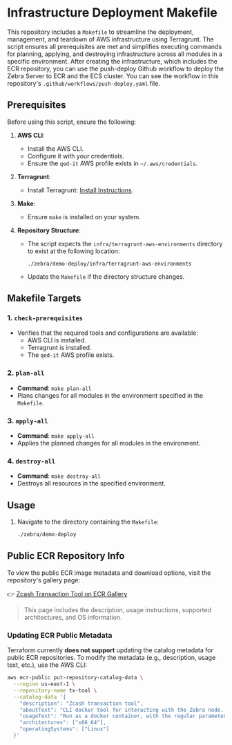 # Infrastructure Deployment Makefile

This repository includes a `Makefile` to streamline the deployment, management, and teardown of AWS infrastructure using Terragrunt. The script ensures all prerequisites are met and simplifies executing commands for planning, applying, and destroying infrastructure across all modules in a specific environment.
After creating the infrastructure, which includes the ECR repository, you can use the push-deploy Github workflow to deploy the Zebra Server to ECR and the ECS cluster.
You can see the workflow in this repository's `.github/workflows/push-deploy.yaml` file.

## Prerequisites

Before using this script, ensure the following:

1. **AWS CLI**:
   - Install the AWS CLI.
   - Configure it with your credentials.
   - Ensure the `qed-it` AWS profile exists in `~/.aws/credentials`.

2. **Terragrunt**:
   - Install Terragrunt: [Install Instructions](https://terragrunt.gruntwork.io/docs/getting-started/install/).

3. **Make**:
   - Ensure `make` is installed on your system.

4. **Repository Structure**:
   - The script expects the `infra/terragrunt-aws-environments` directory to exist at the following location:
     ```
     ./zebra/demo-deploy/infra/terragrunt-aws-environments
     ```
   - Update the `Makefile` if the directory structure changes.

## Makefile Targets

### 1. `check-prerequisites`
- Verifies that the required tools and configurations are available:
  - AWS CLI is installed.
  - Terragrunt is installed.
  - The `qed-it` AWS profile exists.

### 2. `plan-all`
- **Command**: `make plan-all`
- Plans changes for all modules in the environment specified in the `Makefile`.

### 3. `apply-all`
- **Command**: `make apply-all`
- Applies the planned changes for all modules in the environment.

### 4. `destroy-all`
- **Command**: `make destroy-all`
- Destroys all resources in the specified environment.

## Usage

1. Navigate to the directory containing the `Makefile`:
   ```bash
   ./zebra/demo-deploy

## Public ECR Repository Info

To view the public ECR image metadata and download options, visit the repository's gallery page:

👉 [Zcash Transaction Tool on ECR Gallery](https://gallery.ecr.aws/j7v0v6n9/tx-tool)

> This page includes the description, usage instructions, supported architectures, and OS information.

### Updating ECR Public Metadata

Terraform currently **does not support** updating the catalog metadata for public ECR repositories. To modify the metadata (e.g., description, usage text, etc.), use the AWS CLI:

```bash
aws ecr-public put-repository-catalog-data \
  --region us-east-1 \
  --repository-name tx-tool \
  --catalog-data '{
    "description": "Zcash transaction tool",
    "aboutText": "CLI docker tool for interacting with the Zebra node. Made by qedit.",
    "usageText": "Run as a docker container, with the regular parameters of the tx-tool to choose which node to connect to (ZCASH_NODE_ADDRESS, ZCASH_NODE_PORT, ZCASH_NODE_PROTOCOL)",
    "architectures": ["x86_64"],
    "operatingSystems": ["Linux"]
  }'
